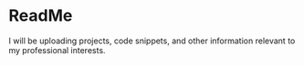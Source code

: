 # ReadMe
I will be uploading projects, code snippets, and other information relevant to my professional interests. 
